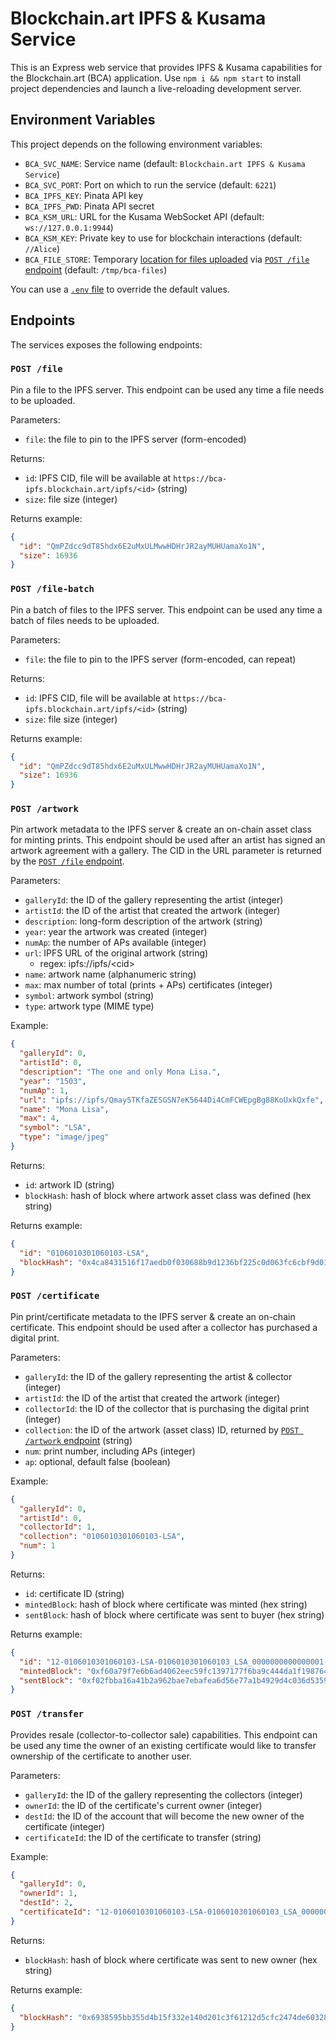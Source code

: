 # Blockchain.art IPFS & Kusama Service

This is an Express web service that provides IPFS & Kusama capabilities for the Blockchain.art (BCA) application. Use
`npm i && npm start` to install project dependencies and launch a live-reloading development server.

## Environment Variables

This project depends on the following environment variables:

- `BCA_SVC_NAME`: Service name (default: `Blockchain.art IPFS & Kusama Service`)
- `BCA_SVC_PORT`: Port on which to run the service (default: `6221`)
- `BCA_IPFS_KEY`: Pinata API key
- `BCA_IPFS_PWD`: Pinata API secret
- `BCA_KSM_URL`: URL for the Kusama WebSocket API (default: `ws://127.0.0.1:9944`)
- `BCA_KSM_KEY`: Private key to use for blockchain interactions (default: `//Alice`)
- `BCA_FILE_STORE`: Temporary [location for files uploaded](https://www.npmjs.com/package/multer#multeropts) via
  [`POST /file` endpoint](#post-file) (default: `/tmp/bca-files`)

You can use a [`.env` file](https://www.npmjs.com/package/dotenv) to override the default values.

## Endpoints

The services exposes the following endpoints:

### `POST /file`

Pin a file to the IPFS server. This endpoint can be used any time a file needs to be uploaded.

Parameters:

- `file`: the file to pin to the IPFS server (form-encoded)

Returns:

- `id`: IPFS CID, file will be available at `https://bca-ipfs.blockchain.art/ipfs/<id>` (string)
- `size`: file size (integer)

Returns example:

```json
{
  "id": "QmPZdcc9dT85hdx6E2uMxULMwwHDHrJR2ayMUHUamaXo1N",
  "size": 16936
}
```

### `POST /file-batch`

Pin a batch of files to the IPFS server. This endpoint can be used any time a batch of files needs to be uploaded.

Parameters:

- `file`: the file to pin to the IPFS server (form-encoded, can repeat)

Returns:

- `id`: IPFS CID, file will be available at `https://bca-ipfs.blockchain.art/ipfs/<id>` (string)
- `size`: file size (integer)

Returns example:

```json
{
  "id": "QmPZdcc9dT85hdx6E2uMxULMwwHDHrJR2ayMUHUamaXo1N",
  "size": 16936
}
```

### `POST /artwork`

Pin artwork metadata to the IPFS server & create an on-chain asset class for minting prints. This endpoint should be
used after an artist has signed an artwork agreement with a gallery. The CID in the URL parameter is returned by the
[`POST /file` endpoint](#post-file).

Parameters:

- `galleryId`: the ID of the gallery representing the artist (integer)
- `artistId`: the ID of the artist that created the artwork (integer)
- `description`: long-form description of the artwork (string)
- `year`: year the artwork was created (integer)
- `numAp`: the number of APs available (integer)
- `url`: IPFS URL of the original artwork (string)
  - regex: ipfs://ipfs/&lt;cid&gt;
- `name`: artwork name (alphanumeric string)
- `max`: max number of total (prints + APs) certificates (integer)
- `symbol`: artwork symbol (string)
- `type`: artwork type (MIME type)

Example:

```json
{
  "galleryId": 0,
  "artistId": 0,
  "description": "The one and only Mona Lisa.",
  "year": "1503",
  "numAp": 1,
  "url": "ipfs://ipfs/Qmay5TKfaZESGSN7eK5644Di4CmFCWEpgBg88KoUxkQxfe",
  "name": "Mona Lisa",
  "max": 4,
  "symbol": "LSA",
  "type": "image/jpeg"
}
```

Returns:

- `id`: artwork ID (string)
- `blockHash`: hash of block where artwork asset class was defined (hex string)

Returns example:

```json
{
  "id": "0106010301060103-LSA",
  "blockHash": "0x4ca8431516f17aedb0f030688b9d1236bf225c0d063fc6cbf9d017452a1a25ce"
}
```

### `POST /certificate`

Pin print/certificate metadata to the IPFS server & create an on-chain certificate. This endpoint should be used after a
collector has purchased a digital print.

Parameters:

- `galleryId`: the ID of the gallery representing the artist & collector (integer)
- `artistId`: the ID of the artist that created the artwork (integer)
- `collectorId`: the ID of the collector that is purchasing the digital print (integer)
- `collection`: the ID of the artwork (asset class) ID, returned by [`POST /artwork` endpoint](#post-artwork) (string)
- `num`: print number, including APs (integer)
- `ap`: optional, default false (boolean)

Example:

```json
{
  "galleryId": 0,
  "artistId": 0,
  "collectorId": 1,
  "collection": "0106010301060103-LSA",
  "num": 1
}
```

Returns:

- `id`: certificate ID (string)
- `mintedBlock`: hash of block where certificate was minted (hex string)
- `sentBlock`: hash of block where certificate was sent to buyer (hex string)

Returns example:

```json
{
  "id": "12-0106010301060103-LSA-0106010301060103_LSA_0000000000000001-0000000000000001",
  "mintedBlock": "0xf60a79f7e6b6ad4062eec59fc1397177f6ba9c444da1f1987646e125846a129e",
  "sentBlock": "0xf02fbba16a41b2a962bae7ebafea6d56e77a1b4929d4c036d5359198f7f0233e"
}
```

### `POST /transfer`

Provides resale (collector-to-collector sale) capabilities. This endpoint can be used any time the owner of an existing
certificate would like to transfer ownership of the certificate to another user.

Parameters:

- `galleryId`: the ID of the gallery representing the collectors (integer)
- `ownerId`: the ID of the certificate's current owner (integer)
- `destId`: the ID of the account that will become the new owner of the certificate (integer)
- `certificateId`: the ID of the certificate to transfer (string)

Example:

```json
{
  "galleryId": 0,
  "ownerId": 1,
  "destId": 2,
  "certificateId": "12-0106010301060103-LSA-0106010301060103_LSA_0000000000000001-0000000000000001"
}
```

Returns:

- `blockHash`: hash of block where certificate was sent to new owner (hex string)

Returns example:

```json
{
  "blockHash": "0x6938595bb355d4b15f332e140d201c3f61212d5cfc2474de60328f5645d0cb6d"
}
```
